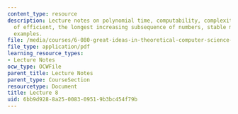```yaml
---
content_type: resource
description: Lecture notes on polynomial time, computability, complexity, the meaning
  of efficient, the longest increasing subsequence of numbers, stable marriage, and
  examples.
file: /media/courses/6-080-great-ideas-in-theoretical-computer-science-spring-2008/6bb9d9288a25008309519b3bc454f79b_lec8.pdf
file_type: application/pdf
learning_resource_types:
- Lecture Notes
ocw_type: OCWFile
parent_title: Lecture Notes
parent_type: CourseSection
resourcetype: Document
title: Lecture 8
uid: 6bb9d928-8a25-0083-0951-9b3bc454f79b
---
```


